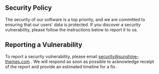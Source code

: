 ## Security Policy

The security of our software is a top priority, and we are committed to ensuring that our users' data is protected. If you discover a security vulnerability, please follow the instructions below to report it to us.

## Reporting a Vulnerability

To report a security vulnerability, please email security@sunshine-themes.com . We will respond as soon as possible to acknowledge receipt of the report and provide an estimated timeline for a fix.

